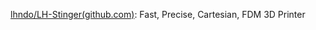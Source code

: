 

[lhndo/LH-Stinger(github.com)](https://github.com/lhndo/LH-Stinger): Fast, Precise, Cartesian, FDM 3D Printer






